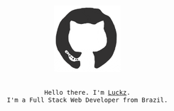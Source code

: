 <div align="center">
<img src="https://github.com/luckzdev/luckzdev/blob/main/octo.gif" alt="GitHub Logo" width="150" height="150" />
  <br>
  <br>
  <br>
  <samp>Hello there. I'm <a href="https://luckz.ml">Luckz</a>.<br> I'm a Full Stack Web Developer from Brazil.</samp>
   <br>
  <br>
  <br>
</div>
